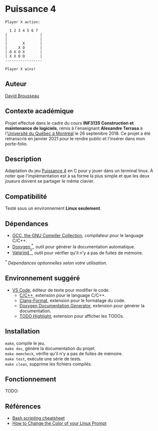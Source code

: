 # Puissance 4
```
Player X action:

  1 2 3 4 5 6 7
|               |
|               |
|       X       |
|     X O       |
| O X O X       |
| X X O O       |
-----------------

Player X wins!
```

## Auteur
[David Brousseau](mailto:dbrsseau@gmail.com)

## Contexte académique
Projet effectué dans le cadre du cours **INF3135 Construction et maintenance de logiciels**, remis à l'enseignant **Alexandre Terrasa** à l'[Université du Québec à Montréal](https://etudier.uqam.ca/) le 26 septembre 2018. Ce projet a été retranscris en janvier 2021 pour le rendre public et l'insérer dans mon porte-folio.

## Description
Adaptation du jeu [Puissance 4](https://fr.wikipedia.org/wiki/Puissance_4) en C pour y jouer dans un terminal linux. À noter que l'implémentation est à sa forme la plus simple et que les deux joueurs doivent se partager le même clavier.

## Compatibilité
Testé sous un environnement **Linux seulement**.

## Dépendances
- [GCC, the GNU Compiler Collection](https://gcc.gnu.org/), compilateur pour le language C/C++.
- [Doxygen <sup>*</sup>](https://www.doxygen.nl/index.html), outil pour générer la documentation automatique.
- [Valgrind <sup>*</sup>](https://www.valgrind.org/), outil pour vérifier qu'il n'y a pas de fuites de mémoire.

_<sup>*</sup> Dépendances optionnelles selon votre utilisation._

## Environnement suggéré
- [VS Code](https://code.visualstudio.com/), éditeur de texte pour modifier le code.
    - [C/C++](https://marketplace.visualstudio.com/items?itemName=ms-vscode.cpptools), extension pour le language C/C++.
    - [Clang-Format](https://marketplace.visualstudio.com/items?itemName=xaver.clang-format), extension pour le formatage du code.
    - [Doxygen Documentation Generator](https://marketplace.visualstudio.com/items?itemName=cschlosser.doxdocgen), extension pour générer la documentation.
    - [TODO Highlight](https://marketplace.visualstudio.com/items?itemName=wayou.vscode-todo-highlight), extension pour afficher les TODOs.

## Installation
`make`, compile le jeu.<br>
`make doc`, génère la documentation du projet.<br>
`make memcheck`, vérifie qu'il n'y a pas de fuites de mémoire.<br>
`make test`, exécute une série de tests.<br>
`make clean`, supprime les fichiers compilés.

## Fonctionnement
TODO:

## Références
- [Bash scripting cheatsheet](https://devhints.io/bash)
- [How to Change the Color of your Linux Prompt](https://linuxhostsupport.com/blog/how-to-change-the-color-of-your-linux-prompt/)
